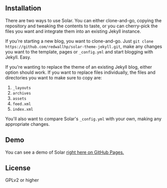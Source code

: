 Installation
--------------

There are two ways to use Solar. You can either clone-and-go, copying the repository and tweaking the contents to taste, or you can cherry-pick the files you want and integrate them into an existing Jekyll instance. 

If you're starting a new blog, you want to clone-and-go. Just `git clone https://github.com/redwallhp/solar-theme-jekyll.git`, make any changes you want to the template, pages or `_config.yml` and start blogging with Jekyll. Easy.

If you're wanting to replace the theme of an existing Jekyll blog, either option should work. If you want to replace files individually, the files and directories you want to make sure to copy are:

1. `_layouts`
2. `archives`
3. `assets`
4. `feed.xml`
5. `index.xml`

You'll also want to compare Solar's `_config.yml` with your own, making any appropriate changes.


Demo
-------

You can see a demo of Solar [right here on GitHub Pages.](http://mattvh.github.io/solar-theme-jekyll/)


License
---------

GPLv2 or higher
